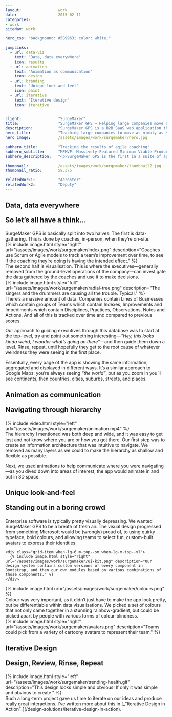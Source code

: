 ```yaml
---
layout:                work
date:                  2015-02-11
categories:    
- work
siteNav: work

hero_css: "background: #589963; color: white;"

jumpLinks:
  - url: data-viz
    text: "Data, data everywhere"
    icon: results
  - url: animation
    text: "Animation as communication"
    icon: design
  - url: branding
    text: "Unique look-and-feel"
    icon: paint
  - url: iterative
    text: "Iterative design"
    icon: iterative


client:                "SurgeMaker"
title:                 "SurgeMaker GPS — Helping large companies move as nimbly as startups"
description:           "SurgeMaker GPS is a B2B SaaS web application that visualizes the improvements made by teams under coaching and helps inform executives' decisions by drawing insights from data."
hero_title:            "Teaching large companies to move as nimbly as startups"
hero_image:            /assets/images/work/surgemaker/hero.jpg

subhero_title:         "Tracking the results of agile coaching"
subhero_subtitle:      "MFMVP: Massively-Featured Minimum Viable Product"
subhero_description:   "<p>SurgeMaker GPS is the first in a suite of apps by agile coaching company <a href='http://www.gearstream.com/'>GearStream</a>. They approached me to help redesign their web app that visualised the improvements made by teams under coaching and informed executives' decisions by drawing insights from data.</p><p>We started with a revision of the app’s basic functionality, and we worked so well together we continued for the next 2 years, designing a wealth of new features. Designing an enterprise application is very different to designing a B2C app—the feature set expected from an MVP is basically <em>“everything”</em>. This is why so many massive companies are still using software from 10 years ago, because they’ve got <em>“everything”</em>.</p><p><p>So it took us over 2 years to launch an MVP, and it’s the most extensive product I’ve ever worked on.</p>"

thumbnail:             /assets/images/work/surgemaker/thumbnail2.jpg
thumbnail_ratio:       59.375

relatedWork1:          "Aeroster"
relatedWork2:          "Deputy"
---
```


<section class="Page-section" id="data-viz">
  <h2 class="m-bottom--lg">
    <p>Data, data everywhere</p>
    <p class="font-serif color-muted">So let’s all have a think…</p>
  </h2>
<div class="grid">
<div class="grid-item when-lg-6" markdown="1">
SurgeMaker GPS is basically split into two halves. The first is data-gathering. This is done by coaches, in-person, when they’re on-site.
</div>
  <div class="grid-item when-lg-6 m-top--sm when-lg-m-top--0">
    {% include image.html style="right" url="/assets/images/work/surgemaker/index.png" description="Coaches use Scrum or Agile models to track a team’s improvement over time, to see if the coaching they’re doing is having the intended effect." %}
  </div>
</div>

<div class="grid m-top--sm when-lg-m-top--xl">
<div class="grid-item when-lg-6 when-lg-push-3" markdown="1">
The second half is visualisation. This is where the executives—generally removed from the ground-level operations of the company—can investigate the data gathered by the coaches and use it to make decisions.
</div>
</div>

<div class="m-top--sm when-lg-m-top--xl">
  {% include image.html style="full" url="/assets/images/work/surgemaker/radial-tree.png" description="The singers and the drummers are causing all the trouble. Typical." %}
</div>

<div class="grid m-top--sm when-lg-m-top--xl">
<div class="grid-item when-lg-6 when-lg-push-3" markdown="1">
There’s a massive amount of data: Companies contain Lines of Businesses which contain groups of Teams which contain Indexes, Improvements and Impediments which contain Disciplines, Practices, Observations, Notes and Actions. And all of this is tracked over time and compared to previous scores.

Our approach to guiding executives through this database was to start at the top-level, try and point out something interesting—_“Hey, this looks kinda weird, I wonder what’s going on there”_—and then guide them down a level. Rinse, repeat, until hopefully they get to the root cause of whatever weirdness they were seeing in the first place.

Essentially, every page of the app is showing the same information, aggregated and displayed in different ways. It’s a similar approach to Google Maps: you’re always seeing _“the world”_, but as you zoom in you’ll see continents, then countries, cities, suburbs, streets, and places.
</div>
</div>
</section>

<section class="Page-section" id="animation">
  <h2 class="m-bottom--lg">
    <p>Animation as communication</p>
    <p class="font-serif color-muted">Navigating through hierarchy</p>
  </h2>
  <div class="grid">
    <div class="grid-item when-lg-6">
      {% include video.html style="left" url="/assets/images/work/surgemaker/animation.mp4" %}
    </div>

<div class="grid-item when-lg-6 m-top--sm when-lg-m-top--0" markdown="1">
The hierarchy I mentioned was both deep and wide, and it was easy to get lost and not know where you are or how you got there. Our first step was to create an information architecture that was intuitive to navigate. We removed as many layers as we could to make the hierarchy as shallow and flexible as possible.

Next, we used animations to help communicate where you were navigating—as you dived down into areas of interest, the app would animate in and out in 3D space.
</div>
</div>
</section>

<section class="Page-section" id="branding">
  <h2 class="m-bottom--lg">
    <p>Unique look-and-feel</p>
    <p class="font-serif color-muted">Standing out in a boring crowd</p>
  </h2>
  <div class="grid">
<div class="grid-item when-lg-6" markdown="1">
Enterprise software is typically pretty visually depressing. We wanted SurgeMaker GPS to be a breath of fresh air. The visual design progressed from something Microsoft would be (wrongly) proud of, to using quirky typeface, bold colours, and allowing teams to select fun, custom-built avatars to express their identities.
</div>

    <div class="grid-item when-lg-6 m-top--sm when-lg-m-top--xl">
      {% include image.html style="right" url="/assets/images/work/surgemaker/ui-kit.png" description="Our design system contains custom versions of every component in Bootstrap, and then our own modules based on various combinations of those components." %}
    </div>
</div>

<div class="grid m-top--sm when-lg-m-top--xl align-center">

  <div class="grid-item when-lg-6">
    {% include image.html url="/assets/images/work/surgemaker/colours.png" %}
  </div>
<div class="grid-item when-lg-6 m-top--sm when-lg-m-top--0" markdown="1">
Colour was very important, as it didn’t just have to make the app look pretty, but be differentiable within data visualisations. We picked a set of colours that not only came together in a stunning rainbow-gradient, but could be picked apart by people with various forms of colour-blindness.
</div>
</div>

<div class="grid m-top--sm when-lg-m-top--xl">
  <div class="grid-item when-lg-6 when-lg-push-6">
    {% include image.html style="right" url="/assets/images/work/surgemaker/avatars.png" description="Teams could pick from a variety of cartoony avatars to represent their team." %}
  </div>
</div>
</section>

<section class="Page-section" id="iterative">
  <h2 class="m-bottom--lg">
    <p>Iterative Design</p>
    <p class="font-serif color-muted">Design, Review, Rinse, Repeat</p>
  </h2>
  <div class="grid">
    <div class="grid-item when-lg-6">
      {% include image.html style="left" url="/assets/images/work/surgemaker/trending-health.gif" description="This design looks simple and obvious! If only it was simple and obvious to create." %}
    </div>

<div class="grid-item when-lg-6 m-top--sm when-lg-m-top--0" markdown="1">
Such a long-term project gave us time to iterate on our ideas and produce really great interactions. I’ve written more about this in [_“Iterative Design in Action”_](/design-solutions/iterative-design-in-action).
</div>
</div>
</section>